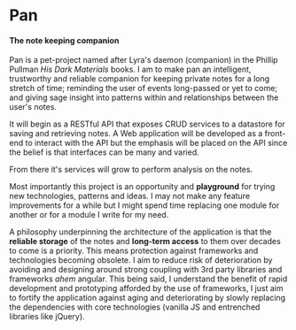 # Pan
#### The note keeping companion

Pan is a pet-project named after Lyra's daemon (companion) in the Phillip Pullman *His Dark Materials* books.
I am to make pan an intelligent, trustworthy and reliable companion for keeping private notes for a long stretch of time; reminding the user of events long-passed or yet to come; and giving sage insight into patterns within and relationships between the user's notes.

It will begin as a RESTful API that exposes CRUD services to a datastore for saving and retrieving notes. A Web application will be developed as a front-end to interact with the API but the emphasis will be placed on the API since the belief is that interfaces can be many and varied.

From there it's services will grow to perform analysis on the notes.

Most importantly this project is an opportunity and **playground** for trying new technologies, patterns and ideas. I may not make any feature improvements for a while but I might spend time replacing one module for another or for a module I write for my need.

A philosophy underpinning the architecture of the application is that the **reliable storage** of the notes and **long-term access** to them over decades to come is a priority. This means protection against frameworks and technologies becoming obsolete. I aim to reduce risk of deterioration by avoiding and designing around strong coupling with 3rd party libraries and frameworks *ahem* angular. This being said, I understand the benefit of rapid development and prototyping afforded by the use of frameworks, I just aim to fortify the application against aging and deteriorating by slowly replacing the dependencies with core technologies (vanilla JS and entrenched libraries like jQuery).
